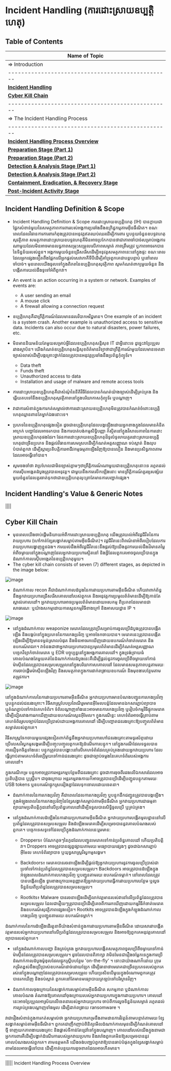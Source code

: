 # Incident Handling (ការដោះស្រាយឧប្បត្តិហេតុ)

## Table of Contents

| Name of Topic                                     |
| ------------------------------------------------- |
| => Introduction                                   |
| ------------------------------------------------- |
| **[Incident Handling](intro-rooms)**              |
| **[Cyber Kill Chain](#linux-fundamentals)**       |
| ------------------------------------------------- |
| => The Incident Handling Process                  |
| ------------------------------------------------- |
| **[Incident Handling Process Overview](#windows-fundamentals)** |
| **[Preparation Stage (Part 1)](#basics-rooms)**                 | 
| **[Preparation Stage (Part 2)](#recon)**                        | 
| **[Detection & Analysis Stage (Part 1)](#scripting)**           | 
| **[Detection & Analysis Stage (Part 2)](#networking)**          |
| **[Containment, Eradication, & Recovery Stage](#tooling)**      | 
| **[Post-Incident Activity Stage](#crypto--hashes)**             |

## Incident Handling Definition & Scope

- Incident Handling Definition & Scope
  ការដោះស្រាយឧប្បត្តិហេតុ (IH) បានក្លាយជាផ្នែកសំខាន់មួយនៃសមត្ថភាពការពាររបស់អង្គការប្រឆាំងនឹងឧក្រិដ្ឋកម្មតាមអ៊ីនធឺណិត។ ខណៈពេលដែលវិធានការការពារកំពុងត្រូវបានអនុវត្តឥតឈប់ឈរដើម្បីការពារ ឬបន្ថយចំនួនឧបទ្ទវហេតុសុវត្ថិភាព សមត្ថភាពដោះស្រាយឧបទ្ទវហេតុគឺមិនអាចប្រកែកបានថាជាភាពចាំបាច់សម្រាប់អង្គការណាមួយដែលមិនអាចមានលទ្ធភាពសម្រុះសម្រួលលើភាពសម្ងាត់ ភាពត្រឹមត្រូវ ឬភាពអាចរកបាននៃទិន្នន័យរបស់ខ្លួន។ អង្គការមួយចំនួនជ្រើសរើសដើម្បីអនុវត្តសមត្ថភាពនេះនៅក្នុងផ្ទះ ខណៈពេលដែលអ្នកផ្សេងទៀតពឹងផ្អែកលើអ្នកផ្តល់សេវាភាគីទីបីដើម្បីគាំទ្រពួកគេជាបន្តបន្ទាប់ ឬនៅពេលចាំបាច់។ មុនពេលយើងចូលទៅក្នុងពិភពនៃឧប្បត្តិហេតុសុវត្ថិភាព សូមកំណត់ពាក្យមួយចំនួន និងបង្កើតការយល់ដឹងទូទៅអំពីពួកវា។
- An event is an action occurring in a system or network. Examples of events are:

  * A user sending an email
  * A mouse click
  * A firewall allowing a connection request
- ឧប្បត្តិហេតុគឺជាព្រឹត្តិការណ៍ដែលមានផលវិបាកអវិជ្ជមាន។ One example of an incident is a system crash. Another example is unauthorized access to sensitive data. Incidents can also occur due to natural disasters, power failures, etc.
- មិនមាននិយមន័យតែមួយសម្រាប់អ្វីដែលឧប្បត្តិហេតុសន្តិសុខ IT ជាអ្វីនោះទេ ដូច្នេះវាប្រែប្រួលរវាងស្ថាប័ន។ យើងកំណត់ឧប្បត្តិហេតុសន្តិសុខព័ត៌មានវិទ្យាថាជាព្រឹត្តិការណ៍មួយដែលមានចេតនាច្បាស់លាស់ដើម្បីបង្កគ្រោះថ្នាក់ដែលត្រូវបានអនុវត្តប្រឆាំងនឹងប្រព័ន្ធកុំព្យូទ័រ។

  * Data theft
  * Funds theft
  * Unauthorized access to data
  * Installation and usage of malware and remote access tools
- ការដោះស្រាយឧប្បត្តិហេតុគឺជាសំណុំនៃនីតិវិធីដែលបានកំណត់យ៉ាងច្បាស់ដើម្បីគ្រប់គ្រង និងឆ្លើយតបទៅនឹងឧប្បត្តិហេតុសុវត្ថិភាពនៅក្នុងបរិយាកាសកុំព្យូទ័រ ឬបណ្តាញ។
- វាជាការសំខាន់ក្នុងការកត់សម្គាល់ថាការដោះស្រាយឧប្បត្តិហេតុមិនត្រូវបានកំណត់ចំពោះឧប្បត្តិហេតុឈ្លានពានតែម្នាក់ឯងនោះទេ។

- ប្រភេទនៃឧប្បត្តិហេតុផ្សេងទៀត ដូចជាឧប្បត្តិហេតុដែលបង្កឡើងដោយអ្នកខាងក្នុងដែលមានគំនិតអាក្រក់ បញ្ហាដែលអាចរកបាន និងការបាត់បង់កម្មសិទ្ធិបញ្ញា ក៏ស្ថិតនៅក្នុងវិសាលភាពនៃការដោះស្រាយឧប្បត្តិហេតុផងដែរ។ ផែនការដោះស្រាយឧប្បត្តិហេតុដ៏ទូលំទូលាយគួរដោះស្រាយឧប្បត្តិហេតុជាច្រើនប្រភេទ និងផ្តល់វិធានការសមស្របដើម្បីកំណត់អត្តសញ្ញាណ ទប់ស្កាត់ និងលុបបំបាត់ពួកវា ដើម្បីស្តារប្រតិបត្តិការអាជីវកម្មធម្មតាឡើងវិញឱ្យបានលឿន និងមានប្រសិទ្ធភាពតាមដែលអាចធ្វើទៅបាន។

- សូមចងចាំថា វាប្រហែលជាមិនច្បាស់ភ្លាមៗថាព្រឹត្តិការណ៍ណាមួយជាឧប្បត្តិហេតុនោះទេ រហូតដល់ការស៊ើបអង្កេតដំបូងត្រូវបានអនុវត្ត។ ជាមួយ​នឹង​ការ​លើក​ឡើង​នោះ មាន​ព្រឹត្តិការណ៍​គួរ​ឲ្យ​សង្ស័យ​មួយ​ចំនួន​ដែល​គួរ​ចាត់​ទុក​ថា​ជា​ឧប្បត្តិហេតុ​លុះត្រា​តែ​មាន​ការ​បញ្ជាក់​ផ្សេង។

## Incident Handling's Value & Generic Notes
||||
## Cyber Kill Chain

- មុនពេលយើងចាប់ផ្តើមនិយាយអំពីការដោះស្រាយឧប្បត្តិហេតុ យើងត្រូវយល់អំពីវដ្តជីវិតនៃការវាយប្រហារ (ហៅកាត់ខ្សែសង្វាក់សម្លាប់តាមអ៊ីនធឺណិត)។ វដ្តជីវិតនេះពិពណ៌នាអំពីរបៀបដែលការវាយប្រហារបង្ហាញខ្លួនឯង។ ការយល់ដឹងអំពីវដ្តជីវិតនេះនឹងផ្តល់ឱ្យយើងនូវការយល់ដឹងដ៏មានតម្លៃអំពីចម្ងាយនៅក្នុងបណ្តាញដែលអ្នកវាយប្រហារស្ថិតនៅ និងអ្វីដែលពួកគេអាចចូលប្រើបានក្នុងដំណាក់កាលស៊ើបអង្កេតនៃឧប្បត្តិហេតុមួយ។
- The cyber kill chain consists of seven (7) different stages, as depicted in the image below:

![image](https://github.com/sengpakrenha/SOC-Incident-Handling/assets/104355164/53f0e128-7382-4558-aa52-a0e784ce2743)

* ដំណាក់កាល recon គឺជាដំណាក់កាលដំបូងនៃការវាយប្រហារតាមអ៊ីនធឺណិត ហើយវាពាក់ព័ន្ធនឹងអ្នកវាយប្រហារជ្រើសរើសគោលដៅរបស់ពួកគេ និងអនុវត្តការប្រមូលព័ត៌មានដើម្បីឱ្យកាន់តែស្គាល់គោលដៅ។ អ្នកវាយប្រហារអាចប្រមូលព័ត៌មានដោយអសកម្ម ពីប្រភពដែលមានជាសាធារណៈ ឬយ៉ាងសកម្មដោយការស្កេនកម្មវិធីខាងក្រៅ និងអាសយដ្ឋាន IP ។

![image](https://github.com/sengpakrenha/SOC-Incident-Handling/assets/104355164/a33122d5-e31a-4afc-819c-841160062e0f)

* នៅក្នុងដំណាក់កាល weaponize មេរោគដែលត្រូវប្រើសម្រាប់ការចូលប្រើដំបូងត្រូវបានបង្កើតឡើង និងបង្កប់ទៅក្នុងប្រភេទនៃការកេងប្រវ័ញ្ច ឬអាចចែកចាយបាន។ មេរោគនេះត្រូវបានបង្កើតឡើងដើម្បីឱ្យមានទម្ងន់ស្រាលបំផុត និងមិនអាចរកឃើញដោយឧបករណ៍កំចាត់មេរោគ និងឧបករណ៍រាវរក។ វាទំនងជាថាអ្នកវាយប្រហារបានប្រមូលព័ត៌មានដើម្បីកំណត់អត្តសញ្ញាណបច្ចេកវិទ្យាកំចាត់មេរោគ ឬ EDR បច្ចុប្បន្ននៅក្នុងអង្គការគោលដៅ។ ក្នុងទ្រង់ទ្រាយធំ គោលបំណងតែមួយគត់នៃដំណាក់កាលដំបូងនេះគឺដើម្បីផ្តល់នូវការចូលប្រើពីចម្ងាយទៅកាន់ម៉ាស៊ីនដែលត្រូវបានសម្របសម្រួលនៅក្នុងបរិយាកាសគោលដៅ ដែលមានសមត្ថភាពបន្តតាមរយៈការចាប់ផ្ដើមម៉ាស៊ីនឡើងវិញ និងសមត្ថភាពក្នុងការដាក់ពង្រាយឧបករណ៍ និងមុខងារបន្ថែមតាមតម្រូវការ។
  
![image](https://github.com/sengpakrenha/SOC-Incident-Handling/assets/104355164/132b80bb-e87f-4c57-8e66-e5da2b275008)



នៅក្នុងដំណាក់កាលនៃការវាយប្រហារតាមអ៊ីនធឺណិត អ្នកវាយប្រហារមានបំណងបញ្ជូនការកេងប្រវ័ញ្ច ឬបន្ទុកដល់ជនរងគ្រោះ។ វិធីសាស្រ្តបែបប្រពៃណីរួមមានអ៊ីមែលបន្លំដែលមានឯកសារភ្ជាប់ព្យាបាទ ឬតំណភ្ជាប់ទៅកាន់គេហទំព័រ។ ទំព័របណ្ដាញទាំងនេះអាចមានការកេងប្រវ័ញ្ច ឬរៀបចំកម្មវិធីផ្ទុកមេរោគ ដើម្បីជៀសវាងការរកឃើញដោយឧបករណ៍ស្កេនអ៊ីមែល។ ក្នុងករណីខ្លះ គេហទំព័រអាចធ្វើត្រាប់តាមគេហទំព័រស្របច្បាប់ដែលប្រើប្រាស់ដោយអង្គការគោលដៅ ដើម្បីបញ្ឆោតជនរងគ្រោះឱ្យបញ្ចូលព័ត៌មានសម្ងាត់របស់ពួកគេ។

វិធីសាស្រ្តចែកចាយមួយផ្សេងទៀតពាក់ព័ន្ធនឹងអ្នកវាយប្រហារហៅជនរងគ្រោះតាមទូរស័ព្ទដោយប្រើលេសវិស្វកម្មសង្គមដើម្បីបញ្ចុះបញ្ចូលពួកគេឱ្យដំណើរការបន្ទុក។ នៅក្នុងករណីដែលទទួលបានការជឿទុកចិត្តទាំងនេះ បន្ទុកត្រូវបានបង្ហោះនៅលើគេហទំព័រដែលគ្រប់គ្រងដោយអ្នកវាយប្រហារ ដែលធ្វើត្រាប់តាមគេហទំព័រល្បីមួយទៅកាន់ជនរងគ្រោះ ដូចជាច្បាប់ចម្លងនៃគេហទំព័ររបស់អង្គការគោលដៅ។

ក្នុងករណីកម្រ បន្ទុកអាចត្រូវការអន្តរកម្មបន្ថែមពីជនរងគ្រោះ ដូចជាការចុចពីរដងលើឯកសារដែលអាចប្រតិបត្តិបាន ឬស្គ្រីប។ ជាចុងក្រោយ អន្តរកម្មរាងកាយក៏អាចត្រូវបានប្រើដើម្បីបញ្ជូនបន្ទុកតាមរយៈ USB tokens ឬឧបករណ៍ផ្ទុកស្រដៀងគ្នាដែលទុកចោលដោយចេតនា។

* ដំណាក់កាលនៃការកេងប្រវ័ញ្ច គឺជាពេលដែលការកេងប្រវ័ញ្ច ឬបន្ទុកដឹកជញ្ជូនត្រូវបានបង្កឡើង។ ក្នុងអំឡុងពេលនៃការកេងប្រវ័ញ្ចនៃខ្សែសង្វាក់សម្លាប់តាមអ៊ីនធឺណិត អ្នកវាយប្រហារជាធម្មតាព្យាយាមប្រតិបត្តិកូដនៅលើប្រព័ន្ធគោលដៅដើម្បីទទួលបានសិទ្ធិចូលប្រើ ឬគ្រប់គ្រង។

* នៅក្នុងដំណាក់កាលដំឡើងនៃការវាយប្រហារតាមអ៊ីនធឺណិត អ្នកវាយប្រហារបង្កើតមូលដ្ឋាននៅលើប្រព័ន្ធដែលត្រូវបានសម្របសម្រួល និងដំឡើងមេរោគដើម្បីសម្រេចបាននូវគោលបំណងរបស់ពួកគេ។ បច្ចេកទេសទូទៅដែលប្រើក្នុងដំណាក់កាលនេះរួមមាន:

  - Droppers៖ បំណែកតូចៗនៃកូដដែលបញ្ជូនមេរោគទៅកាន់ប្រព័ន្ធគោលដៅ ហើយប្រតិបត្តិវា។ Droppers អាច​ត្រូវ​បាន​ផ្សព្វផ្សាយ​តាម​រយៈ​មធ្យោបាយ​ផ្សេងៗ ដូចជា​ឯកសារ​ភ្ជាប់​អ៊ីមែល គេហទំព័រ​ព្យាបាទ ឬ​យុទ្ធសាស្ត្រ​វិស្វកម្ម​សង្គម។

  - Backdoors៖ មេរោគបានរចនាឡើងដើម្បីផ្តល់ឱ្យអ្នកវាយប្រហារនូវការចូលប្រើប្រាស់ជាប្រចាំទៅកាន់ប្រព័ន្ធដែលត្រូវបានសម្របសម្រួល។ Backdoors អាច​ត្រូវ​បាន​ដំឡើង​ក្នុង​អំឡុង​ពេល​ដំណាក់​កាល​កេងប្រវ័ញ្ច ឬ​បញ្ជូន​តាម​រយៈ​ឧបករណ៍​ទម្លាក់។ នៅពេលដែលត្រូវបានបង្កើតឡើង ទ្វារខាងក្រោយអនុញ្ញាតឱ្យអ្នកវាយប្រហារធ្វើការវាយប្រហារបន្ថែម ឬលួចទិន្នន័យពីប្រព័ន្ធដែលត្រូវបានសម្របសម្រួល។

  - Rootkits៖ Malware បានរចនាឡើងដើម្បីលាក់វត្តមានរបស់វានៅលើប្រព័ន្ធដែលត្រូវបានសម្របសម្រួល ដែលជារឿយៗត្រូវបានប្រើដើម្បីគេចពីការរកឃើញដោយកម្មវិធីកំចាត់មេរោគ និងឧបករណ៍សុវត្ថិភាពផ្សេងទៀត។ Rootkits អាច​ត្រូវ​បាន​ដំឡើង​ក្នុង​កំឡុង​ដំណាក់កាល​កេងប្រវ័ញ្ច ឬ​បញ្ជូន​តាម​រយៈ​ឧបករណ៍​ទម្លាក់។

ដំណាក់កាលនៃការដំឡើងដើរតួនាទីយ៉ាងសំខាន់ក្នុងការវាយប្រហារតាមអ៊ីនធឺណិត ដោយសារវាបង្កើតវត្តមានរបស់អ្នកវាយប្រហារនៅលើប្រព័ន្ធដែលត្រូវបានសម្របសម្រួល និងអាចឱ្យពួកគេអនុវត្តគោលដៅព្យាបាទរបស់ពួកគេ។

* នៅក្នុងដំណាក់កាលបញ្ជា និងគ្រប់គ្រង អ្នកវាយប្រហារបង្កើតសមត្ថភាពចូលប្រើពីចម្ងាយទៅកាន់ម៉ាស៊ីនដែលត្រូវបានសម្របសម្រួល។ ដូចដែលបានពិភាក្សា វាមិនមែនជារឿងចម្លែកទេក្នុងការប្រើដំណាក់កាលដំបូងម៉ូឌុលដែលផ្ទុកស្គ្រីបបន្ថែម 'on-the-fly' ។ ទោះជាយ៉ាងណាក៏ដោយ ក្រុមកម្រិតខ្ពស់នឹងប្រើប្រាស់ឧបករណ៍ដាច់ដោយឡែក ដើម្បីធានាថាមេរោគជាច្រើនប្រភេទរបស់ពួកគេរស់នៅក្នុងបណ្តាញដែលត្រូវបានសម្របសម្រួល ហើយប្រសិនបើមួយក្នុងចំណោមពួកគេត្រូវបានរកឃើញ និងទប់ស្កាត់ ពួកគេនៅតែមានមធ្យោបាយត្រឡប់ទៅបរិស្ថានវិញ។

* ដំណាក់កាលចុងក្រោយនៃសង្វាក់ការសម្លាប់តាមអ៊ីនធឺណិត សកម្មភាព ឬដំណាក់កាលគោលបំណង តំណាងឱ្យគោលដៅចុងក្រោយរបស់អ្នកវាយប្រហារក្នុងការវាយប្រហារ។ គោលដៅនេះអាចប្រែប្រួលអាស្រ័យលើចេតនារបស់អ្នកវាយប្រហារ ចាប់ពីការលួចទិន្នន័យសម្ងាត់ រហូតដល់ការគ្រប់គ្រងបណ្តាញទាំងមូល ដើម្បីដាក់ពង្រាយ ransomware ។

វាជារឿងសំខាន់ក្នុងការកត់សម្គាល់ថា អ្នកវាយប្រហារកម្រនឹងតាមដានការវិវត្តន៍តាមបន្ទាត់តាមរយៈខ្សែសង្វាក់សម្លាប់តាមអ៊ីនធឺណិត។ ពួកគេជាញឹកញាប់ពិនិត្យមើលដំណាក់កាលមុនដើម្បីកំណត់គោលដៅថ្មី ទាញយកភាពងាយរងគ្រោះ និងផ្លាស់ទីកាន់តែជ្រៅទៅក្នុងបណ្តាញ។ គោលដៅរបស់យើងក្នុងនាមជាអ្នកការពារគឺដើម្បីបង្អាក់ដំណើរការរបស់អ្នកវាយប្រហារ និងរារាំងពួកគេមិនឱ្យសម្រេចបាននូវគោលបំណងរបស់ពួកគេ។ តាមឧត្ដមគតិ យើងចង់បញ្ឈប់ពួកវាឱ្យបានឆាប់បំផុតក្នុងខ្សែសង្វាក់សម្លាប់តាមដែលអាចធ្វើទៅបាន ដើម្បីកាត់បន្ថយការខូចខាតដែលអាចកើតមាន។

--------------------------------------------------------------------------------------------------------------------------------------------------------------------------------------------
||||| Incident Handling Process Overview






























